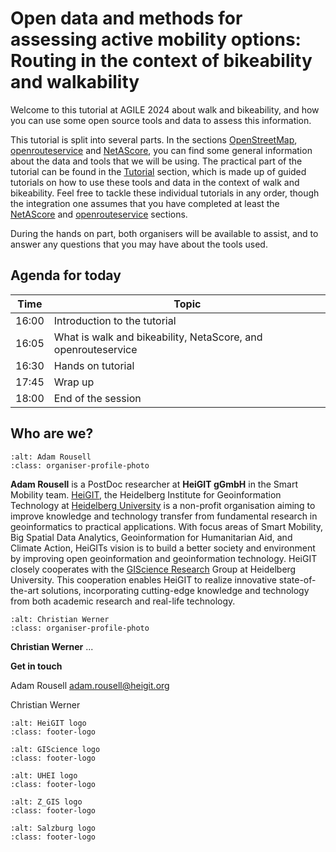# Open data and methods for assessing active mobility options: Routing in the context of bikeability and walkability

Welcome to this tutorial at AGILE 2024 about walk and bikeability, and how you can use some open source tools and 
data to assess this information. 

This tutorial is split into several parts. In the sections [OpenStreetMap](./openstreetmap/intro.md), 
[openrouteservice](./openrouteservice/01_what.md) and [NetAScore](./netascore/intro.md), you can find some general 
information about the data and tools that we will be using. The practical part of the tutorial can be found in the 
[Tutorial](./tutorial/tutorial.md) section, which is made up of guided tutorials on how to use these tools and data in 
the context of walk and bikeability. Feel free to tackle these individual tutorials in any order, though the 
integration one assumes that you have completed at least the [NetAScore](./tutorial/netascore.md) and 
[openrouteservice](./tutorial/openrouteservice.md) sections.

During the hands on part, both organisers will be available to assist, and to answer any questions that you may have 
about the tools used.

## Agenda for today

| Time 	    | Topic                            	                                                |
|-----------|-----------------------------------------------------------------------------------|
| 16:00   	 | Introduction to the tutorial                   	                                  |
| 16:05   	 | What is walk and bikeability, NetaScore, and openrouteservice                   	 |
| 16:30   	 | Hands on tutorial                   	                                             |
| 17:45   	 | Wrap up                   	                                                       |
| 18:00   	 | End of the session                   	                                            |


## Who are we?


```{image} ./img/rousell.png
:alt: Adam Rousell
:class: organiser-profile-photo
```

**Adam Rousell** is a PostDoc researcher at **HeiGIT gGmbH** in the Smart Mobility team. [HeiGIT](https://heigit.org), 
the Heidelberg Institute for Geoinformation Technology at [Heidelberg University](https://uni-heidelberg.de) is a 
non-profit organisation aiming to improve knowledge and technology transfer from fundamental research in geoinformatics 
to practical applications. With focus areas of Smart Mobility, Big Spatial Data Analytics, Geoinformation for 
Humanitarian Aid, and Climate Action, HeiGITs vision is to build a better society and environment by improving open 
geoinformation and geoinformation technology. HeiGIT closely cooperates with the 
[GIScience Research](https://www.geog.uni-heidelberg.de/gis/) Group at Heidelberg University. This cooperation enables 
HeiGIT to realize innovative state-of-the-art solutions, incorporating cutting-edge knowledge and technology from both 
academic research and real-life technology. 

<div style="clear: both"></div>

```{image} ./img/werner.png
:alt: Christian Werner
:class: organiser-profile-photo
```

**Christian Werner** ...

<div style="clear: both"></div>

**Get in touch**

Adam Rousell
[adam.rousell@heigit.org](mailto:adam.rousell@heigit.org)


Christian Werner


```{image} ./img/heigit_logo.png
:alt: HeiGIT logo
:class: footer-logo
```

```{image} ./img/giscience_logo.png
:alt: GIScience logo
:class: footer-logo
```

```{image} ./img/uhei_logo.png
:alt: UHEI logo
:class: footer-logo
```

```{image} ./img/zgis_logo.png
:alt: Z_GIS logo
:class: footer-logo
```

```{image} ./img/salzburg_logo.png
:alt: Salzburg logo
:class: footer-logo
```
